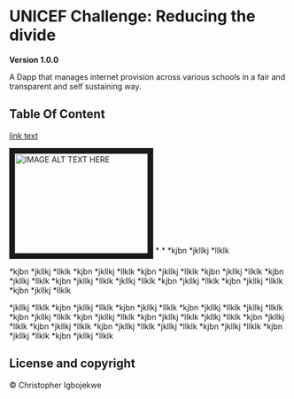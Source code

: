 # UNICEF Challenge: Reducing the divide

**Version 1.0.0**

A Dapp that manages internet provision across various schools in a fair and transparent and self sustaining way.

## Table Of Content

[link text](#abcd)

<a href="http://www.youtube.com/watch?feature=player_embedded&v=YOUTUBE_VIDEO_ID_HERE
" target="_blank"><img src="http://img.youtube.com/vi/YOUTUBE_VIDEO_ID_HERE/0.jpg" 
alt="IMAGE ALT TEXT HERE" width="240" height="180" border="10" /></a> \* \*
*kjbn
*jkllkj
\*llklk

*kjbn
*jkllkj
\*llklk
*kjbn
*jkllkj
\*llklk
*kjbn
*jkllkj
\*llklk
*kjbn
*jkllkj
\*llklk
*kjbn
*jkllkj
\*llklk
*kjbn
*jkllkj
\*llklk
*jkllkj
\*llklk
*kjbn
*jkllkj
\*llklk
*kjbn
*jkllkj
\*llklk
*kjbn
\*jkllkj
\*llklk

*jkllkj
\*llklk
*kjbn
*jkllkj
\*llklk
*kjbn
*jkllkj
\*llklk
*kjbn
*jkllkj
\*llklk
*jkllkj
\*llklk
*kjbn
*jkllkj
\*llklk
*kjbn
*jkllkj
\*llklk
*kjbn
*jkllkj
\*llklk
*jkllkj
\*llklk
*kjbn
*jkllkj
\*llklk
*kjbn
*jkllkj
\*llklk
*kjbn
*jkllkj
\*llklk
*jkllkj
\*llklk
*kjbn
*jkllkj
\*llklk
*kjbn
*jkllkj
\*llklk
*kjbn
*jkllkj
\*llklk

<a name="abcd"></a>

## License and copyright

© Christopher Igbojekwe

